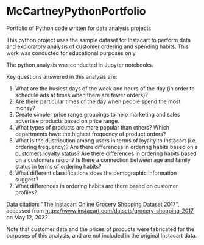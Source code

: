 # McCartneyPythonPortfolio
Portfolio of Python code written for data analysis projects

This python project uses the sample dataset for Instacart to perform data and exploratory analysis of customer ordering and spending habits. This work was conducted for educational purposes only.

The python analysis was conducted in Jupyter notebooks.

Key questions answered in this analysis are:
1. What are the busiest days of the week and hours of the day (in order to schedule ads at times when there are fewer orders)?
2. Are there particular times of the day when people spend the most money?
3. Create simpler price range groupings to help marketing and sales advertise products based on price range.
4. What types of products are more popular than others? Which departments have the highest frequency of product orders?
5. What is the dustribution among users in terms of loyalty to Instacart (i.e. ordering frequency)? Are there differences in ordering habits based on a customers loyalty status? Are there differences in ordering habits based on a customers region? Is there a connection between age and family status in terms of ordering habits?
6. What different classifications does the demographic information suggest?
7. What differences in ordering habits are there based on customer profiles?

Data citation: "The Instacart Online Grocery Shopping Dataset 2017", accessed from https://www.instacart.com/datsets/grocery-shopping-2017 on May 12, 2022.

Note that customer data and the prices of products were fabricated for the purposes of this analysis, and are not included in the original Instacart data.
